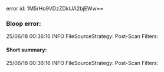 error id: 1M5rHo9VDzZDkIJA2bjEWw==
### Bloop error:

25/06/18 00:36:16 INFO FileSourceStrategy: Post-Scan Filters:
#### Short summary: 

25/06/18 00:36:16 INFO FileSourceStrategy: Post-Scan Filters: